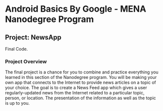 # Android Basics By Google - MENA Nanodegree Program

## Project: NewsApp
Final Code.

### Project Overview
The final project is a chance for you to combine and practice everything you learned in this section of the Nanodegree program. You will be making your own app that connects to the Internet to provide news articles on a topic of your choice.
The goal is to create a News Feed app which gives a user regularly-updated news from the Internet related to a particular topic, person, or location. The presentation of the information as well as the topic is up to you.



